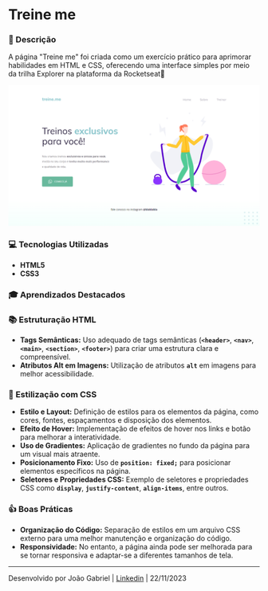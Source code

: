 # Treine me

### **📝 Descrição**

A página "Treine me" foi criada como um exercício prático para aprimorar habilidades em HTML e CSS, oferecendo uma interface simples por meio da trilha Explorer na plataforma da Rocketseat🚀

![Treine me.png](/src/assets/Treine%20me.png)

### **💻 Tecnologias Utilizadas**

- **HTML5**
- **CSS3**

### **🎓 Aprendizados Destacados**

### 📚 Estruturação HTML

- **Tags Semânticas:** Uso adequado de tags semânticas (**`<header>`**, **`<nav>`**, **`<main>`**, **`<section>`**, **`<footer>`**) para criar uma estrutura clara e compreensível.
- **Atributos Alt em Imagens:** Utilização de atributos **`alt`** em imagens para melhor acessibilidade.

### 🎨 Estilização com CSS

- **Estilo e Layout:** Definição de estilos para os elementos da página, como cores, fontes, espaçamentos e disposição dos elementos.
- **Efeito de Hover:** Implementação de efeitos de hover nos links e botão para melhorar a interatividade.
- **Uso de Gradientes:** Aplicação de gradientes no fundo da página para um visual mais atraente.
- **Posicionamento Fixo:** Uso de **`position: fixed;`** para posicionar elementos específicos na página.
- **Seletores e Propriedades CSS:** Exemplo de seletores e propriedades CSS como **`display`**, **`justify-content`**, **`align-items`**, entre outros.

### 👍 Boas Práticas

- **Organização do Código:** Separação de estilos em um arquivo CSS externo para uma melhor manutenção e organização do código.
- **Responsividade:** No entanto, a página ainda pode ser melhorada para se tornar responsiva e adaptar-se a diferentes tamanhos de tela.

---

Desenvolvido por João Gabriel | [Linkedin](https://www.linkedin.com/in/jgabriel522/) | 22/11/2023
